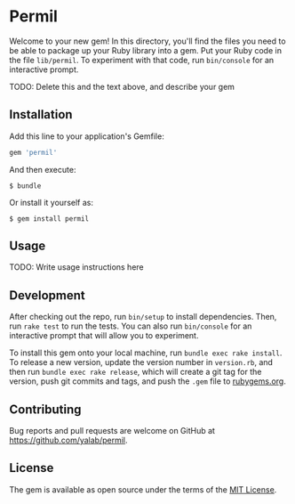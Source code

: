 # Permil

Welcome to your new gem! In this directory, you'll find the files you need to be able to package up your Ruby library into a gem. Put your Ruby code in the file `lib/permil`. To experiment with that code, run `bin/console` for an interactive prompt.

TODO: Delete this and the text above, and describe your gem

## Installation

Add this line to your application's Gemfile:

```ruby
gem 'permil'
```

And then execute:

    $ bundle

Or install it yourself as:

    $ gem install permil

## Usage

TODO: Write usage instructions here

## Development

After checking out the repo, run `bin/setup` to install dependencies. Then, run `rake test` to run the tests. You can also run `bin/console` for an interactive prompt that will allow you to experiment.

To install this gem onto your local machine, run `bundle exec rake install`. To release a new version, update the version number in `version.rb`, and then run `bundle exec rake release`, which will create a git tag for the version, push git commits and tags, and push the `.gem` file to [rubygems.org](https://rubygems.org).

## Contributing

Bug reports and pull requests are welcome on GitHub at https://github.com/yalab/permil.

## License

The gem is available as open source under the terms of the [MIT License](https://opensource.org/licenses/MIT).
